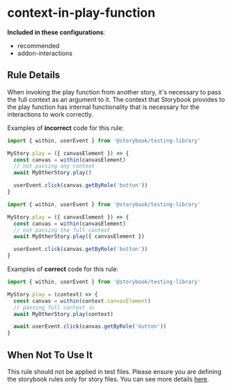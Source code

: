 # context-in-play-function

<!-- RULE-CATEGORIES:START -->

**Included in these configurations**: <ul><li>recommended</li><li>addon-interactions</li></ul>

<!-- RULE-CATEGORIES:END -->

## Rule Details

When invoking the play function from another story, it's necessary to pass the full context as an argument to it. The context that Storybook provides to the play function has internal functionality that is necessary for the interactions to work correctly.

Examples of **incorrect** code for this rule:

```js
import { within, userEvent } from '@storybook/testing-library'

MyStory.play = ({ canvasElement }) => {
  const canvas = within(canvasElement)
  // not passing any context
  await MyOtherStory.play()

  userEvent.click(canvas.getByRole('button'))
}
```

```js
import { within, userEvent } from '@storybook/testing-library'

MyStory.play = ({ canvasElement }) => {
  const canvas = within(canvasElement)
  // not passing the full context
  await MyOtherStory.play({ canvasElement })

  userEvent.click(canvas.getByRole('button'))
}
```

Examples of **correct** code for this rule:

```js
import { within, userEvent } from '@storybook/testing-library'

MyStory.play = (context) => {
  const canvas = within(context.canvasElement)
  // passing full context 👍
  await MyOtherStory.play(context)

  await userEvent.click(canvas.getByRole('button'))
}
```

## When Not To Use It

This rule should not be applied in test files. Please ensure you are defining the storybook rules only for story files. You can see more details [here](https://github.com/storybookjs/eslint-plugin-storybook#eslint-overrides).
